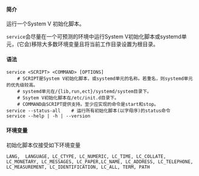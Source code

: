 #### 简介

运行一个System V 初始化脚本。

`service`会尽量在一个可预测的环境中运行System V初始化脚本或systemd单元，(它会)移除大多数环境变量且将当前工作目录设置为根目录。

#### 语法

```
service <SCRIPT> <COMMAND> [OPTIONS]
	# SCRIPT是System V初始化脚本，或systemd单元的名称。若重名，则systemd单元的优先级较高。
	# systemd单元在/{lib,run,ect}/systemd/system目录下。
	# Ssytem V初始化脚本在/etc/init.d目录下。
	# COMMAND由SCRIPT提供支持。至少应实现的命令是start和stop。
service --status-all	# 运行所有初始化脚本(以字母序)的status命令
service --help | -h | --version
```

#### 环境变量

初始化脚本仅接受如下环境变量

```
LANG,  LANGUAGE, LC_CTYPE, LC_NUMERIC, LC_TIME, LC_COLLATE, LC_MONETARY, LC_MESSAGES, LC_PAPER,LC_NAME, LC_ADDRESS, LC_TELEPHONE, LC_MEASUREMENT, LC_IDENTIFICATION, LC_ALL, TERM, PATH
```

